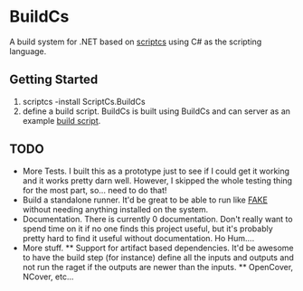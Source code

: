 BuildCs
===========================

A build system for .NET based on [scriptcs](https://github.com/scriptcs/scriptcs) using C# as the scripting language. 

Getting Started
---------------

1. scriptcs -install ScriptCs.BuildCs
1. define a build script. BuildCs is built using BuildCs and can server as an example [build script](build.csx).

TODO
-----
* More Tests. I built this as a prototype just to see if I could get it working and it works pretty darn well. However, I skipped the whole testing thing for the most part, so... need to do that!
* Build a standalone runner. It'd be great to be able to run like [FAKE](http://fsharp.github.io/FAKE/) without needing anything installed on the system.
* Documentation. There is currently 0 documentation. Don't really want to spend time on it if no one finds this project useful, but it's probably pretty hard to find it useful without documentation.  Ho Hum....
* More stuff.
** Support for artifact based dependencies. It'd be awesome to have the build step (for instance) define all the inputs and outputs and not run the raget if the outputs are newer than the inputs. 
** OpenCover, NCover, etc...

